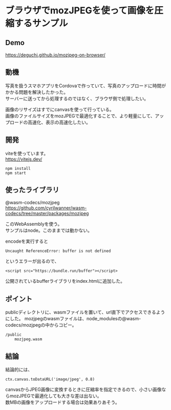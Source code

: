 # ブラウザでmozJPEGを使って画像を圧縮するサンプル

## Demo

https://deguchi.github.io/mozjpeg-on-browser/

## 動機

写真を扱うスマホアプリをCordovaで作っていて、写真のアップロードに時間がかかる問題を解決したかった。  
サーバーに送ってから処理するのではなく、ブラウザ側で処理したい。

画像のリサイズはすでにcanvasを使って行っている。  
画像のファイルサイズをmozJPEGで最適化することで、より軽量にして、アップロードの高速化、表示の高速化したい。

## 開発

viteを使っています。  
https://vitejs.dev/


```
npm install
npm start
```


## 使ったライブラリ

@wasm-codecs/mozjpeg  
https://github.com/cyrilwanner/wasm-codecs/tree/master/packages/mozjpeg

このWebAssemblyを使う。  
サンプルはnode。このままでは動かない。

encodeを実行すると

```
Uncaught ReferenceError: buffer is not defined
```

というエラーが出るので、

```
<script src="https://bundle.run/buffer"></script>
```

公開されているbufferライブラリをindex.htmlに追加した。


## ポイント

publicディレクトリに、wasmファイルを置いて、url直下でアクセスできるようにした。
mozjpegのwasmファイルは、node_modulesの@wasm-codecs/mozjpegの中からコピー。

```
/public
    mozjpeg.wasm
```

## 結論

結論的には、

```
ctx.canvas.toDataURL('image/jpeg', 0.8)
```

canvasからJPEG画像に変換するときに圧縮率を指定できるので、小さい画像ならmozJPEGで最適化しても大きな差は出ない。  
数MBの画像をアップロードする場合は効果ありあそう。
